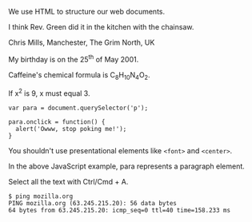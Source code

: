 We use HTML to structure our web documents.

I think Rev. Green did it in the kitchen with the chainsaw.

Chris Mills, Manchester, The Grim North, UK

My birthday is on the 25<sup>th</sup> of May 2001.

Caffeine's chemical formula is C<sub>8</sub>H<sub>10</sub>N<sub>4</sub>O<sub>2</sub>.

If x<sup>2</sup> is 9, x must equal 3.

    var para = document.querySelector('p');

    para.onclick = function() {
      alert('Owww, stop poking me!');
    }

You shouldn't use presentational elements like `<font>` and `<center>`.

In the above JavaScript example, para represents a paragraph element.

Select all the text with Ctrl/Cmd + A.

    $ ping mozilla.org
    PING mozilla.org (63.245.215.20): 56 data bytes
    64 bytes from 63.245.215.20: icmp_seq=0 ttl=40 time=158.233 ms
